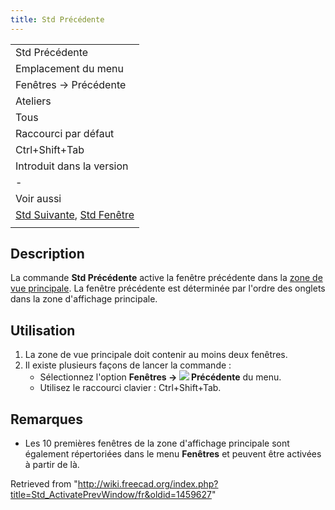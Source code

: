 ```yaml
---
title: Std Précédente
---
```

|  |
| --- |
| Std Précédente |
| Emplacement du menu |
| Fenêtres → Précédente |
| Ateliers |
| Tous |
| Raccourci par défaut |
| Ctrl+Shift+Tab |
| Introduit dans la version |
| - |
| Voir aussi |
| [Std Suivante](/Std_ActivateNextWindow/fr "Std ActivateNextWindow/fr"), [Std Fenêtre](/Std_Windows/fr "Std Windows/fr") |
|  |

## Description

La commande **Std Précédente** active la fenêtre précédente dans la [zone de vue principale](/Main_view_area/fr "Main view area/fr"). La fenêtre précédente est déterminée par l'ordre des onglets dans la zone d'affichage principale.

## Utilisation

1. La zone de vue principale doit contenir au moins deux fenêtres.
2. Il existe plusieurs façons de lancer la commande :
   * Sélectionnez l'option **Fenêtres → ![](/images/Std_ActivatePrevWindow.svg) Précédente** du menu.
   * Utilisez le raccourci clavier : Ctrl+Shift+Tab.

## Remarques

* Les 10 premières fenêtres de la zone d'affichage principale sont également répertoriées dans le menu **Fenêtres** et peuvent être activées à partir de là.

Retrieved from "<http://wiki.freecad.org/index.php?title=Std_ActivatePrevWindow/fr&oldid=1459627>"